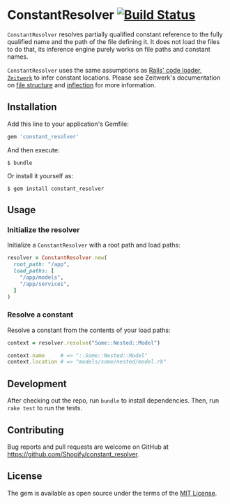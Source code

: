 # ConstantResolver [![Build Status](https://github.com/Shopify/constant_resolver/workflows/CI/badge.svg)](https://github.com/Shopify/constant_resolver/actions?query=workflow%3ACI)

`ConstantResolver` resolves partially qualified constant reference to the fully qualified name and the path of the file defining it. It does not load the files to do that, its inference engine purely works on file paths and constant names.

`ConstantResolver` uses the same assumptions as [Rails' code loader, `Zeitwerk`](https://github.com/fxn/zeitwerk) to infer constant locations. Please see Zeitwerk's documentation on [file structure](https://github.com/fxn/zeitwerk#file-structure) and [inflection](https://github.com/fxn/zeitwerk#zeitwerkinflector) for more information.

## Installation

Add this line to your application's Gemfile:

```ruby
gem 'constant_resolver'
```

And then execute:

    $ bundle

Or install it yourself as:

    $ gem install constant_resolver

## Usage

### Initialize the resolver

Initialize a `ConstantResolver` with a root path and load paths:

```ruby
resolver = ConstantResolver.new(
  root_path: "/app",
  load_paths: [
    "/app/models",
    "/app/services",
  ]
)
```

### Resolve a constant

Resolve a constant from the contents of your load paths:

```ruby
context = resolver.resolve("Some::Nested::Model")

context.name     # => "::Some::Nested::Model"
context.location # => "models/some/nested/model.rb"
```

## Development

After checking out the repo, run `bundle` to install dependencies. Then, run `rake test` to run the tests.

## Contributing

Bug reports and pull requests are welcome on GitHub at https://github.com/Shopify/constant_resolver.

## License

The gem is available as open source under the terms of the [MIT License](https://opensource.org/licenses/MIT).
